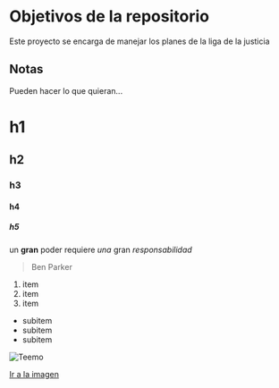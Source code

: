# Objetivos de la repositorio

Este proyecto se encarga de manejar los planes de la liga de la justicia


## Notas
Pueden hacer lo que quieran...


# h1
## h2
### h3
#### h4
##### h5 

un **gran** poder requiere _una_ gran *responsabilidad*
> Ben Parker

1. item
2. item
3. item
  * subitem
  * subitem
  * subitem
  
  ![Teemo](https://i.pinimg.com/236x/8f/51/81/8f51811ce867888300bcfe3b399ed14d.jpg)
  
  [Ir a la imagen](https://i.pinimg.com/236x/8f/51/81/8f51811ce867888300bcfe3b399ed14d.jpg)
